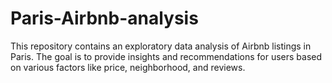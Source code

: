 # Paris-Airbnb-analysis
This repository contains an exploratory data analysis of Airbnb listings in Paris. The goal is to provide insights and recommendations for users based on various factors like price, neighborhood, and reviews.
